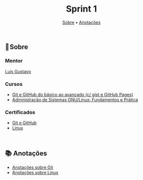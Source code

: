 <h1 align="center"> Sprint 1</h1>

<p align="center">
 <a href="#sobre">Sobre</a> •
 <a href="#anotacoes">Anotações</a>
</p>

<br> 

<a id="sobre"></a>
## 📎 Sobre

### Mentor

[Luis Gustavo](https://github.com/gus-phys)

### Cursos

- [Git e GitHub do básico ao avançado (c/ gist e GitHub Pages)](https://www.udemy.com/course/git-e-github-do-basico-ao-avancado-c-gist-e-github-pages/?utm_source=adwords&utm_medium=udemyads&utm_campaign=Webindex_Catchall_la.PT_cc.BR&utm_term=_._ag_114148736799_._ad_485704569539_._de_c_._dm__._pl__._ti_dsa-525138004927_._li_9047798_._pd__._&gclid=CjwKCAjwoIqhBhAGEiwArXT7K0I_I4Y6lSwF9FpC6gSOyTely8q7Es5sC_h-ipIwCxJuFIFIuVO80hoCE0gQAvD_BwE)
- [Administração de Sistemas GNU/Linux: Fundamentos e Prática](https://www.udemy.com/course/adm-so-gnulinux/?utm_source=adwords-intl&utm_medium=udemyads&utm_campaign=LongTail_new_la.PT_cc.BR&utm_content=deal4584&utm_term=_._ag_118044111562_._kw__._ad_491671393399_._de_c_._dm__._pl__._ti_dsa-1131315795548_._li_9047798_._pd__._&gclid=CjwKCAjwoIqhBhAGEiwArXT7Kwq66dLFP2w9G9uUZZvLuwIn_F37t56x3yHLqO6gYQcllTNyrEBjNhoCe8MQAvD_BwE)

### Certificados
- [Git e GitHub](/certificados/sprint1_git-github.jpg)
- [Linux](/certificados/sprint1_linux.jpg)

<br>

<a id="anotacoes"></a>
## 📚 Anotações

- [Anotações sobre Git](https://lowly-pear-52e.notion.site/Git-e-GitHub-cb08b6ba3f324d019292b6a825b32c7c)
- [Anotações sobre Linux](https://lowly-pear-52e.notion.site/Administra-o-de-Sistemas-GNU-Linux-ba33126a4f3548e780065f63c57fa8db)